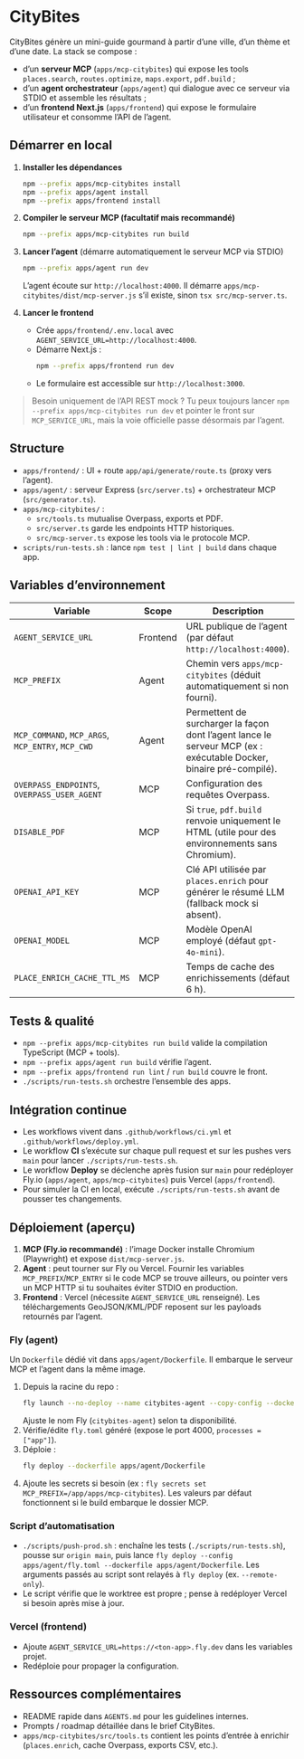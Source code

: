 # CityBites

CityBites génère un mini-guide gourmand à partir d’une ville, d’un thème et d’une date. La stack se compose :

- d’un **serveur MCP** (`apps/mcp-citybites`) qui expose les tools `places.search`, `routes.optimize`, `maps.export`, `pdf.build` ;
- d’un **agent orchestrateur** (`apps/agent`) qui dialogue avec ce serveur via STDIO et assemble les résultats ;
- d’un **frontend Next.js** (`apps/frontend`) qui expose le formulaire utilisateur et consomme l’API de l’agent.

## Démarrer en local

1. **Installer les dépendances**
   ```bash
   npm --prefix apps/mcp-citybites install
   npm --prefix apps/agent install
   npm --prefix apps/frontend install
   ```

2. **Compiler le serveur MCP (facultatif mais recommandé)**
   ```bash
   npm --prefix apps/mcp-citybites run build
   ```

3. **Lancer l’agent** (démarre automatiquement le serveur MCP via STDIO)
   ```bash
   npm --prefix apps/agent run dev
   ```
   L’agent écoute sur `http://localhost:4000`. Il démarre `apps/mcp-citybites/dist/mcp-server.js` s’il existe, sinon `tsx src/mcp-server.ts`.

4. **Lancer le frontend**
   - Crée `apps/frontend/.env.local` avec `AGENT_SERVICE_URL=http://localhost:4000`.
   - Démarre Next.js :
     ```bash
     npm --prefix apps/frontend run dev
     ```
   - Le formulaire est accessible sur `http://localhost:3000`.

> Besoin uniquement de l’API REST mock ? Tu peux toujours lancer `npm --prefix apps/mcp-citybites run dev` et pointer le front sur `MCP_SERVICE_URL`, mais la voie officielle passe désormais par l’agent.

## Structure

- `apps/frontend/` : UI + route `app/api/generate/route.ts` (proxy vers l’agent).
- `apps/agent/` : serveur Express (`src/server.ts`) + orchestrateur MCP (`src/generator.ts`).
- `apps/mcp-citybites/` :
  - `src/tools.ts` mutualise Overpass, exports et PDF.
  - `src/server.ts` garde les endpoints HTTP historiques.
  - `src/mcp-server.ts` expose les tools via le protocole MCP.
- `scripts/run-tests.sh` : lance `npm test | lint | build` dans chaque app.

## Variables d’environnement

| Variable | Scope | Description |
| --- | --- | --- |
| `AGENT_SERVICE_URL` | Frontend | URL publique de l’agent (par défaut `http://localhost:4000`). |
| `MCP_PREFIX` | Agent | Chemin vers `apps/mcp-citybites` (déduit automatiquement si non fourni). |
| `MCP_COMMAND`, `MCP_ARGS`, `MCP_ENTRY`, `MCP_CWD` | Agent | Permettent de surcharger la façon dont l’agent lance le serveur MCP (ex : exécutable Docker, binaire pré-compilé). |
| `OVERPASS_ENDPOINTS`, `OVERPASS_USER_AGENT` | MCP | Configuration des requêtes Overpass. |
| `DISABLE_PDF` | MCP | Si `true`, `pdf.build` renvoie uniquement le HTML (utile pour des environnements sans Chromium). |
| `OPENAI_API_KEY` | MCP | Clé API utilisée par `places.enrich` pour générer le résumé LLM (fallback mock si absent). |
| `OPENAI_MODEL` | MCP | Modèle OpenAI employé (défaut `gpt-4o-mini`). |
| `PLACE_ENRICH_CACHE_TTL_MS` | MCP | Temps de cache des enrichissements (défaut 6 h). |

## Tests & qualité

- `npm --prefix apps/mcp-citybites run build` valide la compilation TypeScript (MCP + tools).
- `npm --prefix apps/agent run build` vérifie l’agent.
- `npm --prefix apps/frontend run lint` / `run build` couvre le front.
- `./scripts/run-tests.sh` orchestre l’ensemble des apps.

## Intégration continue

- Les workflows vivent dans `.github/workflows/ci.yml` et `.github/workflows/deploy.yml`.
- Le workflow **CI** s’exécute sur chaque pull request et sur les pushes vers `main` pour lancer `./scripts/run-tests.sh`.
- Le workflow **Deploy** se déclenche après fusion sur `main` pour redéployer Fly.io (`apps/agent`, `apps/mcp-citybites`) puis Vercel (`apps/frontend`).
- Pour simuler la CI en local, exécute `./scripts/run-tests.sh` avant de pousser tes changements.

## Déploiement (aperçu)

1. **MCP (Fly.io recommandé)** : l’image Docker installe Chromium (Playwright) et expose `dist/mcp-server.js`.
2. **Agent** : peut tourner sur Fly ou Vercel. Fournir les variables `MCP_PREFIX`/`MCP_ENTRY` si le code MCP se trouve ailleurs, ou pointer vers un MCP HTTP si tu souhaites éviter STDIO en production.
3. **Frontend** : Vercel (nécessite `AGENT_SERVICE_URL` renseigné). Les téléchargements GeoJSON/KML/PDF reposent sur les payloads retournés par l’agent.

### Fly (agent)

Un `Dockerfile` dédié vit dans `apps/agent/Dockerfile`. Il embarque le serveur MCP et l’agent dans la même image.

1. Depuis la racine du repo :
   ```bash
   fly launch --no-deploy --name citybites-agent --copy-config --dockerfile apps/agent/Dockerfile
   ```
   Ajuste le nom Fly (`citybites-agent`) selon ta disponibilité.
2. Vérifie/édite `fly.toml` généré (expose le port 4000, `processes = ["app"]`).
3. Déploie :
   ```bash
   fly deploy --dockerfile apps/agent/Dockerfile
   ```
4. Ajoute les secrets si besoin (ex : `fly secrets set MCP_PREFIX=/app/apps/mcp-citybites`). Les valeurs par défaut fonctionnent si le build embarque le dossier MCP.

### Script d’automatisation

- `./scripts/push-prod.sh` : enchaîne les tests (`./scripts/run-tests.sh`), pousse sur `origin main`, puis lance `fly deploy --config apps/agent/fly.toml --dockerfile apps/agent/Dockerfile`. Les arguments passés au script sont relayés à `fly deploy` (ex. `--remote-only`).
- Le script vérifie que le worktree est propre ; pense à redéployer Vercel si besoin après mise à jour.

### Vercel (frontend)

- Ajoute `AGENT_SERVICE_URL=https://<ton-app>.fly.dev` dans les variables projet.
- Redéploie pour propager la configuration.

## Ressources complémentaires

- README rapide dans `AGENTS.md` pour les guidelines internes.
- Prompts / roadmap détaillée dans le brief CityBites.
- `apps/mcp-citybites/src/tools.ts` contient les points d’entrée à enrichir (`places.enrich`, cache Overpass, exports CSV, etc.).
